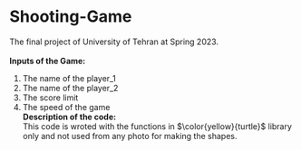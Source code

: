 # Shooting-Game
The final project of University of Tehran at Spring 2023.</br></br>
<b>Inputs of the Game:</b></br>
1. The name of the player_1</br>
2. The name of the player_2</br>
3. The score limit</br>
4. The speed of the game</br>
<b>Description of the code:</b></br>
This code is wroted with the functions in $\color{yellow}{turtle}$ library only and not used from any photo for making the shapes.

